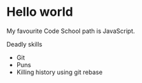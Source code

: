 # Hello world

My favourite Code School path is JavaScript.

Deadly skills
* Git
* Puns
* Killing history using git rebase